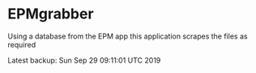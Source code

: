 # EPMgrabber
Using a database from the EPM app this application scrapes the files as required


Latest backup: Sun Sep 29 09:11:01 UTC 2019
